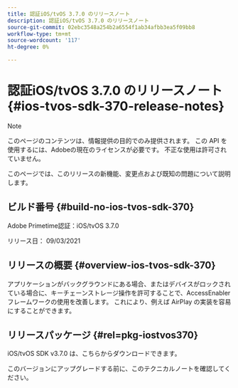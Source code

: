 ```yaml
---
title: 認証iOS/tvOS 3.7.0 のリリースノート
description: 認証iOS/tvOS 3.7.0 のリリースノート
source-git-commit: 02ebc3548a254b2a6554f1ab34afbb3ea5f09bb8
workflow-type: tm+mt
source-wordcount: '117'
ht-degree: 0%

---
```


# 認証iOS/tvOS 3.7.0 のリリースノート {#ios-tvos-sdk-370-release-notes}

>[!NOTE]
>
>このページのコンテンツは、情報提供の目的でのみ提供されます。 この API を使用するには、Adobeの現在のライセンスが必要です。 不正な使用は許可されていません。

このページでは、このリリースの新機能、変更点および既知の問題について説明します。

## ビルド番号 {#build-no-ios-tvos-sdk-370}

Adobe Primetime認証：iOS/tvOS 3.7.0

リリース日： 09/03/2021



## リリースの概要 {#overview-ios-tvos-sdk-370}

アプリケーションがバックグラウンドにある場合、またはデバイスがロックされている場合に、キーチェーンストレージ操作を許可することで、AccessEnabler フレームワークの使用を改善します。 これにより、例えば AirPlay の実装を容易にすることができます。

## リリースパッケージ {#rel=pkg-iostvos370}

iOS/tvOS SDK v3.7.0 は、こちらからダウンロードできます。

このバージョンにアップグレードする前に、このテクニカルノートを確認してください。
